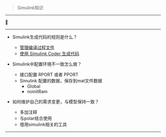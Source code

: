 > Simulink知识


---
:car:







---
* Simulink生成代码的规则是什么？

  * [管理编译过程文件](https://ww2.mathworks.cn/help/rtw/ug/build-process-files.html)
  * [使用 Simulink Coder 生成代码](https://ww2.mathworks.cn/help/rtw/gs/algorithm-development-workflows_zh_CN.html)




* Simulink中配置环境不一致怎么做？
  * 接口配置 RPORT 或者 PPORT
  * Simulink 配置的数据，保存到mat文件数据
    * Global
    * noinitRam

  
* 如何维护自己的需求变更，与模型保持一致？
  * 多加注释
  * 与polar结合使用
  * 借用simulink相关的工具

---


